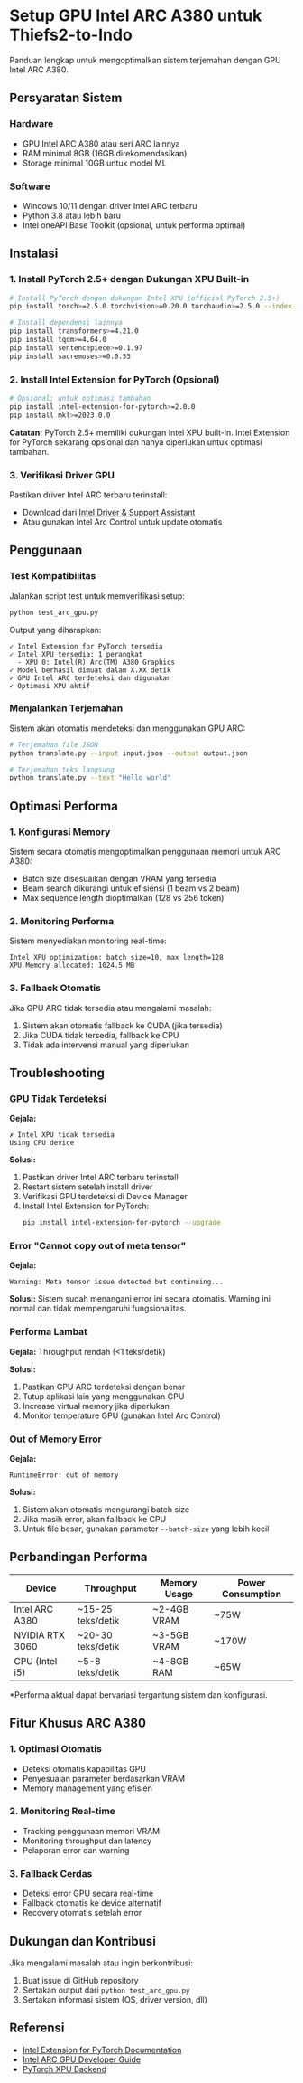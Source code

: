 # Setup GPU Intel ARC A380 untuk Thiefs2-to-Indo

Panduan lengkap untuk mengoptimalkan sistem terjemahan dengan GPU Intel ARC A380.

## Persyaratan Sistem

### Hardware
- GPU Intel ARC A380 atau seri ARC lainnya
- RAM minimal 8GB (16GB direkomendasikan)
- Storage minimal 10GB untuk model ML

### Software
- Windows 10/11 dengan driver Intel ARC terbaru
- Python 3.8 atau lebih baru
- Intel oneAPI Base Toolkit (opsional, untuk performa optimal)

## Instalasi

### 1. Install PyTorch 2.5+ dengan Dukungan XPU Built-in

```bash
# Install PyTorch dengan dukungan Intel XPU (official PyTorch 2.5+)
pip install torch>=2.5.0 torchvision>=0.20.0 torchaudio>=2.5.0 --index-url https://download.pytorch.org/whl/xpu

# Install dependensi lainnya
pip install transformers>=4.21.0
pip install tqdm>=4.64.0
pip install sentencepiece>=0.1.97
pip install sacremoses>=0.0.53
```

### 2. Install Intel Extension for PyTorch (Opsional)

```bash
# Opsional: untuk optimasi tambahan
pip install intel-extension-for-pytorch>=2.0.0
pip install mkl>=2023.0.0
```

**Catatan:** PyTorch 2.5+ memiliki dukungan Intel XPU built-in. Intel Extension for PyTorch sekarang opsional dan hanya diperlukan untuk optimasi tambahan.

### 3. Verifikasi Driver GPU

Pastikan driver Intel ARC terbaru terinstall:
- Download dari [Intel Driver & Support Assistant](https://www.intel.com/content/www/us/en/support/detect.html)
- Atau gunakan Intel Arc Control untuk update otomatis

## Penggunaan

### Test Kompatibilitas

Jalankan script test untuk memverifikasi setup:

```bash
python test_arc_gpu.py
```

Output yang diharapkan:
```
✓ Intel Extension for PyTorch tersedia
✓ Intel XPU tersedia: 1 perangkat
  - XPU 0: Intel(R) Arc(TM) A380 Graphics
✓ Model berhasil dimuat dalam X.XX detik
✓ GPU Intel ARC terdeteksi dan digunakan
✓ Optimasi XPU aktif
```

### Menjalankan Terjemahan

Sistem akan otomatis mendeteksi dan menggunakan GPU ARC:

```bash
# Terjemahan file JSON
python translate.py --input input.json --output output.json

# Terjemahan teks langsung
python translate.py --text "Hello world"
```

## Optimasi Performa

### 1. Konfigurasi Memory

Sistem secara otomatis mengoptimalkan penggunaan memori untuk ARC A380:
- Batch size disesuaikan dengan VRAM yang tersedia
- Beam search dikurangi untuk efisiensi (1 beam vs 2 beam)
- Max sequence length dioptimalkan (128 vs 256 token)

### 2. Monitoring Performa

Sistem menyediakan monitoring real-time:
```
Intel XPU optimization: batch_size=10, max_length=128
XPU Memory allocated: 1024.5 MB
```

### 3. Fallback Otomatis

Jika GPU ARC tidak tersedia atau mengalami masalah:
1. Sistem akan otomatis fallback ke CUDA (jika tersedia)
2. Jika CUDA tidak tersedia, fallback ke CPU
3. Tidak ada intervensi manual yang diperlukan

## Troubleshooting

### GPU Tidak Terdeteksi

**Gejala:**
```
✗ Intel XPU tidak tersedia
Using CPU device
```

**Solusi:**
1. Pastikan driver Intel ARC terbaru terinstall
2. Restart sistem setelah install driver
3. Verifikasi GPU terdeteksi di Device Manager
4. Install Intel Extension for PyTorch:
   ```bash
   pip install intel-extension-for-pytorch --upgrade
   ```

### Error "Cannot copy out of meta tensor"

**Gejala:**
```
Warning: Meta tensor issue detected but continuing...
```

**Solusi:**
Sistem sudah menangani error ini secara otomatis. Warning ini normal dan tidak mempengaruhi fungsionalitas.

### Performa Lambat

**Gejala:**
Throughput rendah (<1 teks/detik)

**Solusi:**
1. Pastikan GPU ARC terdeteksi dengan benar
2. Tutup aplikasi lain yang menggunakan GPU
3. Increase virtual memory jika diperlukan
4. Monitor temperature GPU (gunakan Intel Arc Control)

### Out of Memory Error

**Gejala:**
```
RuntimeError: out of memory
```

**Solusi:**
1. Sistem akan otomatis mengurangi batch size
2. Jika masih error, akan fallback ke CPU
3. Untuk file besar, gunakan parameter `--batch-size` yang lebih kecil

## Perbandingan Performa

| Device | Throughput | Memory Usage | Power Consumption |
|--------|------------|--------------|-------------------|
| Intel ARC A380 | ~15-25 teks/detik | ~2-4GB VRAM | ~75W |
| NVIDIA RTX 3060 | ~20-30 teks/detik | ~3-5GB VRAM | ~170W |
| CPU (Intel i5) | ~5-8 teks/detik | ~4-8GB RAM | ~65W |

*Performa aktual dapat bervariasi tergantung sistem dan konfigurasi.

## Fitur Khusus ARC A380

### 1. Optimasi Otomatis
- Deteksi otomatis kapabilitas GPU
- Penyesuaian parameter berdasarkan VRAM
- Memory management yang efisien

### 2. Monitoring Real-time
- Tracking penggunaan memori VRAM
- Monitoring throughput dan latency
- Pelaporan error dan warning

### 3. Fallback Cerdas
- Deteksi error GPU secara real-time
- Fallback otomatis ke device alternatif
- Recovery otomatis setelah error

## Dukungan dan Kontribusi

Jika mengalami masalah atau ingin berkontribusi:
1. Buat issue di GitHub repository
2. Sertakan output dari `python test_arc_gpu.py`
3. Sertakan informasi sistem (OS, driver version, dll)

## Referensi

- [Intel Extension for PyTorch Documentation](https://intel.github.io/intel-extension-for-pytorch/)
- [Intel ARC GPU Developer Guide](https://www.intel.com/content/www/us/en/developer/tools/oneapi/toolkits.html)
- [PyTorch XPU Backend](https://pytorch.org/docs/stable/notes/extending.html)